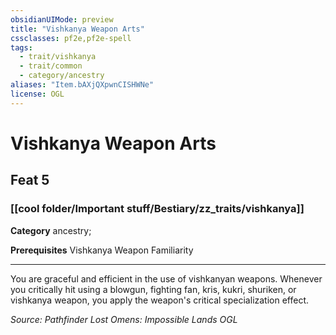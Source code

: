 ```yaml
---
obsidianUIMode: preview
title: "Vishkanya Weapon Arts"
cssclasses: pf2e,pf2e-spell
tags:
  - trait/vishkanya
  - trait/common
  - category/ancestry
aliases: "Item.bAXjQXpwnCISHWNe"
license: OGL
---
```

# Vishkanya Weapon Arts
## Feat 5
### [[cool folder/Important stuff/Bestiary/zz_traits/vishkanya]]

**Category** ancestry; 



**Prerequisites** Vishkanya Weapon Familiarity
* * *
You are graceful and efficient in the use of vishkanyan weapons. Whenever you critically hit using a blowgun, fighting fan, kris, kukri, shuriken, or vishkanya weapon, you apply the weapon's critical specialization effect.

*Source: Pathfinder Lost Omens: Impossible Lands*
*OGL*